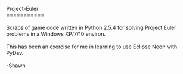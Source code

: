 Project-Euler<br>
===========<br><br>
Scraps of game code written in Python 2.5.4 for solving Project Euler<br>
problems in a Windows XP/7/10 environ.<br><br>
This has been an exercise for me in learning to use Eclipse Neon with PyDev.<br><br>
-Shawn<br>
